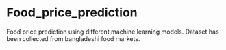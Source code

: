 # Food_price_prediction
Food price prediction using different machine learning models. Dataset has been collected from bangladeshi food markets.
